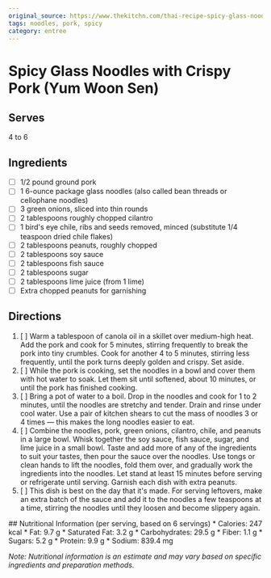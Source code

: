 ```yaml
---
original_source: https://www.thekitchn.com/thai-recipe-spicy-glass-noodles-with-crispy-pork-175093
tags: noodles, pork, spicy
category: entree
---
```

# Spicy Glass Noodles with Crispy Pork (Yum Woon Sen)

## Serves
4 to 6

## Ingredients

- [ ] 1/2 pound ground pork
- [ ] 1 6-ounce package glass noodles (also called bean threads or cellophane noodles)
- [ ] 3 green onions, sliced into thin rounds
- [ ] 2 tablespoons roughly chopped cilantro
- [ ] 1 bird's eye chile, ribs and seeds removed, minced (substitute 1/4 teaspoon dried chile flakes)
- [ ] 2 tablespoons peanuts, roughly chopped
- [ ] 2 tablespoons soy sauce
- [ ] 2 tablespoons fish sauce
- [ ] 2 tablespoons sugar
- [ ] 2 tablespoons lime juice (from 1 lime)
- [ ] Extra chopped peanuts for garnishing

## Directions

1. [ ] Warm a tablespoon of canola oil in a skillet over medium-high heat. Add the pork and cook for 5 minutes, stirring frequently to break the pork into tiny crumbles. Cook for another 4 to 5 minutes, stirring less frequently, until the pork turns deeply golden and crispy. Set aside.
2. [ ] While the pork is cooking, set the noodles in a bowl and cover them with hot water to soak. Let them sit until softened, about 10 minutes, or until the pork has finished cooking.
3. [ ] Bring a pot of water to a boil. Drop in the noodles and cook for 1 to 2 minutes, until the noodles are stretchy and tender. Drain and rinse under cool water. Use a pair of kitchen shears to cut the mass of noodles 3 or 4 times — this makes the long noodles easier to eat.
4. [ ] Combine the noodles, pork, green onions, cilantro, chile, and peanuts in a large bowl. Whisk together the soy sauce, fish sauce, sugar, and lime juice in a small bowl. Taste and add more of any of the ingredients to suit your tastes, then pour the sauce over the noodles. Use tongs or clean hands to lift the noodles, fold them over, and gradually work the ingredients into the noodles. Let stand at least 15 minutes before serving or refrigerate until serving. Garnish each dish with extra peanuts.
5. [ ] This dish is best on the day that it's made. For serving leftovers, make an extra batch of the sauce and add it to the noodles a few teaspoons at a time, stirring the noodles until they loosen and become slippery again.

<div typeof="schema:NutritionInformation">
  ## Nutritional Information (per serving, based on 6 servings)
  * <span property="schema:calories">Calories: 247 kcal</span>
  * <span property="schema:fatContent">Fat: 9.7 g</span>
    * <span property="schema:saturatedFatContent">Saturated Fat: 3.2 g</span>
  * <span property="schema:carbohydrateContent">Carbohydrates: 29.5 g</span>
    * <span property="schema:fiberContent">Fiber: 1.1 g</span>
    * <span property="schema:sugarContent">Sugars: 5.2 g</span>
  * <span property="schema:proteinContent">Protein: 9.9 g</span>
  * <span property="schema:sodiumContent">Sodium: 839.4 mg</span>

  *Note: Nutritional information is an estimate and may vary based on specific ingredients and preparation methods.*
</div>
